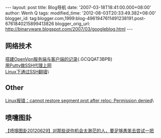 --- layout: post title: Blog导航 date: '2007-03-18T18:41:00.000+08:00'
author: Wenh Q tags: modified\_time: '2012-08-03T20:33:49.382+08:00'
blogger\_id:
tag:blogger.com,1999:blog-4961947611491238191.post-6761840215899413826
blogger\_orig\_url:
http://binaryware.blogspot.com/2007/03/googleblog.html ---

网络技术
--------

[搭建OpenVpn服务端与客户端的记录](http://qm02.blogspot.hk/2012/07/openvpn.html "修改帖子"){.GCQQAT3BPB}\
[用Putty做SSH代理上网](http://qm02.blogspot.hk/2012/07/puttyssh.html)\
[Linux下通过SSH翻墙](http://qm02.blogspot.hk/2012/08/linuxssh.html)\

Other
-----

[Linux报错：cannot restore segment prot after reloc: Permission
denied](http://qm02.blogspot.hk/2012/07/cannot-restore-segment-prot-after-reloc.html)\

喷嚏图卦
--------

[【喷嚏图卦20120629】对那些说你机会太渺茫的人，要足够愚笨去尝试一把](http://qm02.blogspot.hk/2012/07/20120629.html)
